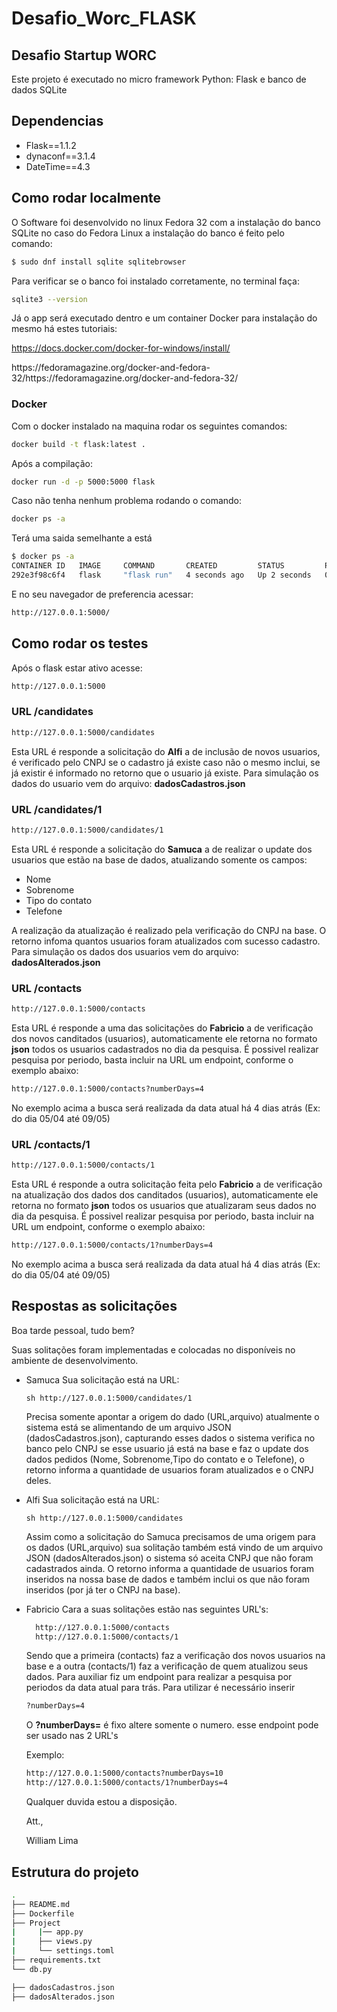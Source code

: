 # Desafio_Worc_FLASK
## Desafio Startup WORC

Este projeto é executado no micro framework Python: Flask e banco de dados SQLite

## Dependencias

- Flask==1.1.2
- dynaconf==3.1.4
- DateTime==4.3


## Como rodar localmente
O Software foi desenvolvido no linux  Fedora 32 com a instalação do banco SQLite no caso do Fedora Linux a instalação do banco é feito pelo comando:
```sh
$ sudo dnf install sqlite sqlitebrowser
```
Para verificar se o banco foi instalado corretamente, no terminal faça:
```sh
sqlite3 --version
```
Já o app será executado dentro e um container Docker para instalação do mesmo há estes tutoriais:<p>
https://docs.docker.com/docker-for-windows/install/ </p>
<p>https://fedoramagazine.org/docker-and-fedora-32/https://fedoramagazine.org/docker-and-fedora-32/</p>

### Docker

Com o docker instalado na maquina rodar os seguintes comandos:
```sh
docker build -t flask:latest .
```
Após a compilação:
```sh
docker run -d -p 5000:5000 flask
```
Caso não tenha nenhum problema rodando o comando:
```sh
docker ps -a
```
Terá uma saida semelhante a está
```sh
$ docker ps -a
CONTAINER ID   IMAGE     COMMAND       CREATED         STATUS         PORTS                    NAMES
292e3f98c6f4   flask     "flask run"   4 seconds ago   Up 2 seconds   0.0.0.0:5000->5000/tcp   gifted_brahmagupta
```
E no seu navegador de preferencia acessar:
```sh
http://127.0.0.1:5000/
```

## Como rodar os testes
Após o flask estar ativo acesse:
```sh
http://127.0.0.1:5000
```
### URL /candidates
```sh
http://127.0.0.1:5000/candidates
```
Esta URL é responde a solicitação do **Alfi** a de inclusão de novos usuarios, é verificado pelo CNPJ se o cadastro já existe caso não o mesmo inclui, se já existir é informado no retorno que o usuario já existe. Para simulação os dados do usuario vem do arquivo: **dadosCadastros.json**

### URL /candidates/1
```sh
http://127.0.0.1:5000/candidates/1
```
Esta URL é responde a solicitação do **Samuca** a de realizar o update dos usuarios que estão na base de dados, atualizando somente os campos:
- Nome
- Sobrenome
- Tipo do contato
- Telefone

A realização da atualização é realizado pela verificação do CNPJ na base. O retorno infoma quantos usuarios foram atualizados com sucesso cadastro. 
Para simulação os dados dos usuarios vem do arquivo: **dadosAlterados.json**


### URL /contacts
```sh
http://127.0.0.1:5000/contacts
```
Esta URL é responde a uma das solicitações do **Fabricio** a de verificação dos novos canditados (usuarios), automaticamente ele retorna no formato **json** todos os usuarios cadastrados no dia da pesquisa.
É possivel realizar pesquisa por periodo, basta incluir na URL um endpoint, conforme o exemplo abaixo:

```sh
http://127.0.0.1:5000/contacts?numberDays=4
```
No exemplo acima a busca será realizada da data atual há 4 dias atrás (Ex: do dia 05/04 até 09/05)


### URL /contacts/1

```sh
http://127.0.0.1:5000/contacts/1
```
Esta URL é responde a outra solicitação feita pelo **Fabricio** a de verificação na atualização dos dados dos canditados (usuarios), automaticamente ele retorna no formato **json** todos os usuarios que atualizaram seus dados no dia da pesquisa.
É possivel realizar pesquisa por periodo, basta incluir na URL um endpoint, conforme o exemplo abaixo:

```sh
http://127.0.0.1:5000/contacts/1?numberDays=4
```
No exemplo acima a busca será realizada da data atual há 4 dias atrás (Ex: do dia 05/04 até 09/05)

## Respostas as solicitações

Boa tarde pessoal, tudo bem?

Suas solitações foram implementadas e colocadas no disponíveis no ambiente de desenvolvimento.

- Samuca
  Sua solicitação está na URL: 
  
  ```sh http://127.0.0.1:5000/candidates/1 ```
  
  Precisa somente apontar a origem do dado (URL,arquivo) atualmente o sistema está se alimentando de um arquivo JSON (dadosCadastros.json), capturando esses dados o sistema verifica no banco pelo CNPJ se esse usuario já está na base e faz o update dos dados pedidos (Nome, Sobrenome,Tipo do contato e o Telefone), o retorno informa a quantidade de usuarios foram atualizados e o CNPJ deles.
  
- Alfi
  Sua solicitação está na URL: 
  
  ```sh http://127.0.0.1:5000/candidates ```
  
  Assim como a solicitação do Samuca precisamos de uma origem para os dados (URL,arquivo) sua solitação também está vindo de um arquivo JSON (dadosAlterados.json) o sistema só aceita CNPJ que não foram cadastrados ainda.
  O retorno informa a quantidade de usuarios foram inseridos na nossa base de dados e também inclui os que não foram inseridos (por já ter o CNPJ na base).
  
 
- Fabricio
  Cara a suas solitações estão nas seguintes URL's:
  ```sh
    http://127.0.0.1:5000/contacts
    http://127.0.0.1:5000/contacts/1
  ```
  Sendo que a primeira (contacts) faz a verificação dos novos usuarios na base e a outra (contacts/1) faz a verificação de quem atualizou seus dados. Para auxiliar fiz um endpoint para realizar a pesquisa por periodos da data atual para trás.
  Para utilizar é necessário inserir 
  ```sh
  ?numberDays=4
  ```
  O **?numberDays=** é fixo altere somente o numero. esse endpoint pode ser usado nas 2 URL's
  
  Exemplo:
  
  ```sh
  http://127.0.0.1:5000/contacts?numberDays=10
  http://127.0.0.1:5000/contacts/1?numberDays=4
  ```
  
  Qualquer duvida estou a disposição.
  
  Att.,
  
  William Lima



## Estrutura do projeto
```sh
.
├── README.md                                      
├── Dockerfile
├── Project
|     |── app.py
|     ├── views.py
|     └── settings.toml
├── requirements.txt
└── db.py

├── dadosCadastros.json
├── dadosAlterados.json
```


